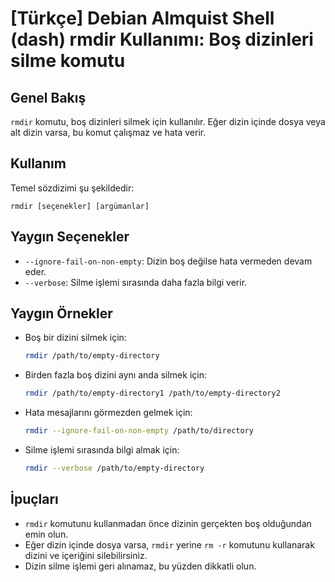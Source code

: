 # [Türkçe] Debian Almquist Shell (dash) rmdir Kullanımı: Boş dizinleri silme komutu

## Genel Bakış
`rmdir` komutu, boş dizinleri silmek için kullanılır. Eğer dizin içinde dosya veya alt dizin varsa, bu komut çalışmaz ve hata verir.

## Kullanım
Temel sözdizimi şu şekildedir:
```
rmdir [seçenekler] [argümanlar]
```

## Yaygın Seçenekler
- `--ignore-fail-on-non-empty`: Dizin boş değilse hata vermeden devam eder.
- `--verbose`: Silme işlemi sırasında daha fazla bilgi verir.

## Yaygın Örnekler
- Boş bir dizini silmek için:
  ```bash
  rmdir /path/to/empty-directory
  ```

- Birden fazla boş dizini aynı anda silmek için:
  ```bash
  rmdir /path/to/empty-directory1 /path/to/empty-directory2
  ```

- Hata mesajlarını görmezden gelmek için:
  ```bash
  rmdir --ignore-fail-on-non-empty /path/to/directory
  ```

- Silme işlemi sırasında bilgi almak için:
  ```bash
  rmdir --verbose /path/to/empty-directory
  ```

## İpuçları
- `rmdir` komutunu kullanmadan önce dizinin gerçekten boş olduğundan emin olun.
- Eğer dizin içinde dosya varsa, `rmdir` yerine `rm -r` komutunu kullanarak dizini ve içeriğini silebilirsiniz.
- Dizin silme işlemi geri alınamaz, bu yüzden dikkatli olun.